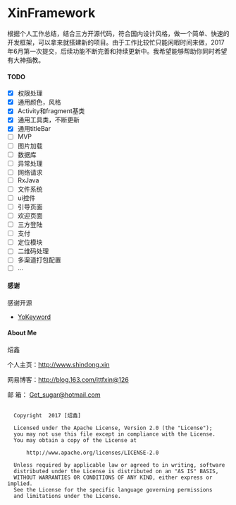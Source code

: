 # XinFramework

根据个人工作总结，结合三方开源代码，符合国内设计风格，做一个简单、快速的开发框架，可以拿来就搭建新的项目。由于工作比较忙只能闲暇时间来做，2017年6月第一次提交，后续功能不断完善和持续更新中。我希望能够帮助你同时希望有大神指教。


#### TODO


- [x] 权限处理
- [x] 通用颜色，风格
- [x] Activity和fragment基类
- [x] 通用工具类，不断更新
- [x] 通用titleBar
- [ ] MVP
- [ ] 图片加载
- [ ] 数据库
- [ ] 异常处理
- [ ] 网络请求
- [ ] RxJava
- [ ] 文件系统
- [ ] ui控件
- [ ] 引导页面
- [ ] 欢迎页面
- [ ] 三方登陆
- [ ] 支付
- [ ] 定位模块
- [ ] 二维码处理
- [ ] 多渠道打包配置
- [ ] ...

#### 感谢
感谢开源

- [YoKeyword][1]



#### About Me

炤鑫

个人主页：http://www.shindong.xin

网易博客：http://blog.163.com/ittfxin@126

邮    箱： Get_sugar@hotmail.com
       

```

  Copyright  2017 [炤鑫]

  Licensed under the Apache License, Version 2.0 (the "License");
  you may not use this file except in compliance with the License.
  You may obtain a copy of the License at

      http://www.apache.org/licenses/LICENSE-2.0

  Unless required by applicable law or agreed to in writing, software
  distributed under the License is distributed on an "AS IS" BASIS,
  WITHOUT WARRANTIES OR CONDITIONS OF ANY KIND, either express or implied.
  See the License for the specific language governing permissions 
  and limitations under the License.

```


[1]: https://github.com/YoKeyword/Fragmentation
